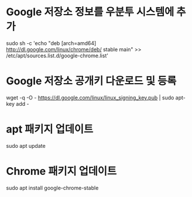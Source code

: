 # Google 저장소 정보를 우분투 시스템에 추가
 sudo sh -c 'echo "deb [arch=amd64] http://dl.google.com/linux/chrome/deb/ stable main" >> /etc/apt/sources.list.d/google-chrome.list'

# Google 저장소 공개키 다운로드 및 등록
 wget -q -O - https://dl.google.com/linux/linux_signing_key.pub | sudo apt-key add -

# apt 패키지 업데이트
 sudo apt update

# Chrome 패키지 업데이트 
 sudo apt install google-chrome-stable
